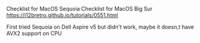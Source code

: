 Checklist for MacOS Sequoia
Checklist for MacOS Big Sur https://i12bretro.github.io/tutorials/0551.html

First tried Sequoia on Dell Aspire v5 but didn't work, maybe it doesn,t have AVX2 support on CPU
